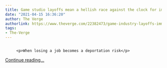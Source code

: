 ```yaml
---
title: Game studio layoffs mean a hellish race against the clock for immigrant developers
date: "2021-04-15 16:36:20"
author: The Verge
authorlink: https://www.theverge.com/22382473/game-industry-layoffs-immigrant-developers-visa-deportation
tags:
- The-Verge
---
```

<figure>
      <img alt="" src="https://cdn.vox-cdn.com/thumbor/wQVxgs9v2dEnXkN5_uvSA2sp4D4=/0x0:2040x1360/1310x873/cdn.vox-cdn.com/uploads/chorus_image/image/69131452/acastro_210415_4534_gameDevVisas_0001.0.jpg" />
    </figure>


  		 <p>When losing a job becomes a deportation risk</p>
  <p>
    <a href="https://www.theverge.com/22382473/game-industry-layoffs-immigrant-developers-visa-deportation">Continue reading&hellip;</a>
  </p>